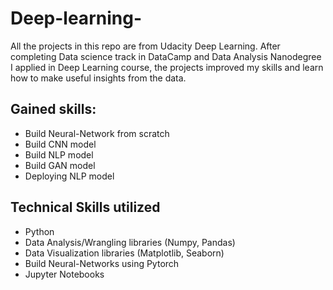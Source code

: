 # Deep-learning-
All the projects in this repo are from Udacity Deep Learning. After completing Data science track in DataCamp and Data Analysis Nanodegree I applied in Deep Learning course, the projects improved my skills and learn how to make useful insights from the data.

## Gained skills:
* Build Neural-Network from scratch
* Build CNN model
* Build NLP model 
* Build GAN model 
* Deploying NLP model
## Technical Skills utilized
* Python
* Data Analysis/Wrangling libraries (Numpy, Pandas)
* Data Visualization libraries (Matplotlib, Seaborn)
* Build Neural-Networks using Pytorch
* Jupyter Notebooks
